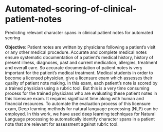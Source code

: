 # Automated-scoring-of-clinical-patient-notes
Predicting relevant character spans in clinical patient notes for automated scoring 

**Objective**: Patient notes are written by physicians following a patient’s visit or any other medical procedure. Accurate and complete medical notes ensure systematic documentation of a patient’s medical history, history of present illness, diagnoses, past and current medication, allergies, treatment and overall care. So accurate documentation of patient notes is very important for the patient’s medical treatment. Medical students in order to become a licensed physician, give a licensure exam which assesses their quality of patient note making. In this exam, each patient’s note is scored by a trained physician using a rubric tool. But this is a very time consuming process for the trained physicians who are evaluating these patient notes in this licensure exam. It requires significant time along with human and financial resources. To automate the evaluation process of this licensure exam, Deep learning methods for natural language processing (NLP) can be employed. In this work, we have used deep learning techniques for Natural Language processing to automatically identify character spans in a patient note that are relevant for assessment against rubric tool.
